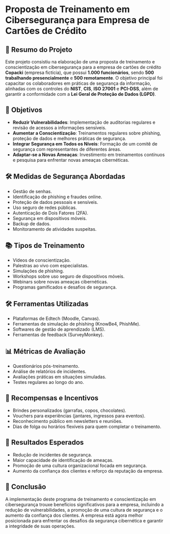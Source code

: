 # Proposta de Treinamento em Cibersegurança para Empresa de Cartões de Crédito

## 📄 Resumo do Projeto

Este projeto consistiu na elaboração de uma proposta de treinamento e conscientização em cibersegurança para a empresa de cartões de crédito **Copacki** (empresa fictícia), que possui **1.000 funcionários**, sendo **500 trabalhando presencialmente** e **500 remotamente**. O objetivo principal foi capacitar os colaboradores em práticas de segurança da informação, alinhadas com os controles do **NIST**, **CIS**, **ISO 27001** e **PCI-DSS**, além de garantir a conformidade com a **Lei Geral de Proteção de Dados (LGPD)**.

## 🎯 Objetivos

- **Reduzir Vulnerabilidades**: Implementação de auditorias regulares e revisão de acessos a informações sensíveis.
- **Aumentar a Conscientização**: Treinamentos regulares sobre phishing, proteção de dados e melhores práticas de segurança.
- **Integrar Segurança em Todos os Níveis**: Formação de um comitê de segurança com representantes de diferentes áreas.
- **Adaptar-se a Novas Ameaças**: Investimento em treinamentos contínuos e pesquisa para enfrentar novas ameaças cibernéticas.

## 🛠️ Medidas de Segurança Abordadas

- Gestão de senhas.
- Identificação de phishing e fraudes online.
- Proteção de dados pessoais e sensíveis.
- Uso seguro de redes públicas.
- Autenticação de Dois Fatores (2FA).
- Segurança em dispositivos móveis.
- Backup de dados.
- Monitoramento de atividades suspeitas.

## 📚 Tipos de Treinamento

- Vídeos de conscientização.
- Palestras ao vivo com especialistas.
- Simulações de phishing.
- Workshops sobre uso seguro de dispositivos móveis.
- Webinars sobre novas ameaças cibernéticas.
- Programas gamificados e desafios de segurança.

## 🛠️ Ferramentas Utilizadas

- Plataformas de Edtech (Moodle, Canvas).
- Ferramentas de simulação de phishing (KnowBe4, PhishMe).
- Softwares de gestão de aprendizado (LMS).
- Ferramentas de feedback (SurveyMonkey).

## 📊 Métricas de Avaliação

- Questionários pós-treinamento.
- Análise de relatórios de incidentes.
- Avaliações práticas em situações simuladas.
- Testes regulares ao longo do ano.

## 🎁 Recompensas e Incentivos

- Brindes personalizados (garrafas, copos, chocolates).
- Vouchers para experiências (jantares, ingressos para eventos).
- Reconhecimento público em newsletters e reuniões.
- Dias de folga ou horários flexíveis para quem completar o treinamento.

## 🎯 Resultados Esperados

- Redução de incidentes de segurança.
- Maior capacidade de identificação de ameaças.
- Promoção de uma cultura organizacional focada em segurança.
- Aumento da confiança dos clientes e reforço da reputação da empresa.

## 📌 Conclusão

A implementação deste programa de treinamento e conscientização em cibersegurança trouxe benefícios significativos para a empresa, incluindo a redução de vulnerabilidades, a promoção de uma cultura de segurança e o aumento da confiança dos clientes. A empresa está agora melhor posicionada para enfrentar os desafios da segurança cibernética e garantir a integridade de suas operações.
